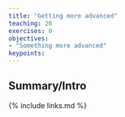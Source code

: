 ```yaml
---
title: "Getting more advanced"
teaching: 20
exercises: 0
objectives:
- "Something more advanced"
keypoints:
---
```


## Summary/Intro
{% include links.md %}
